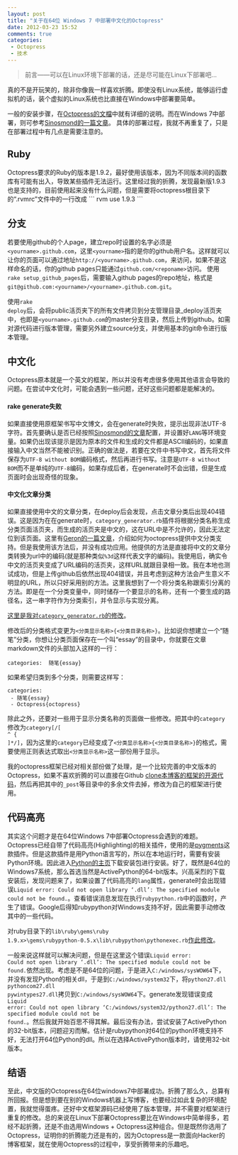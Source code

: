 ```yaml
---
layout: post
title: "关于在64位 Windows 7 中部署中文化的Octopress"
date: 2012-03-23 15:52
comments: true
categories:  
 - Octopress
 - 技术
---
```


<blockquote>
前言——可以在Linux环境下部署的话，还是尽可能在Linux下部署吧...
</blockquote>

真的不是开玩笑的，除非你像我一样喜欢折腾。即使没有Linux系统，能够运行虚拟机的话，装个虚拟的Linux系统也比直接在Windows中部署要简单。

一般的安装步骤，在<a href="http://octopress.org/docs/">Octopress的文檔</a>中就有详细的说明。而在Windows 7中部署，则可参考<a href="http://sinosmond.github.com/blog/2012/03/12/install-and-deploy-octopress-to-github-on-windows7-from-scratch/">Sinosmond的一篇文章</a>。
具体的部署过程，我就不再重复了，只是在部署过程中有几点是需要注意的。

<!--more-->

<h2>Ruby</h2>
Octopress要求的Ruby的版本是1.9.2，最好使用该版本，因为不同版本间的函数库有可能有出入，导致某些插件无法运行。这里经过我的折腾，发现最新版1.9.3也是支持的，目前使用起来没有什么问题，但是需要将octopress根目录下的“.rvmrc”文件中的一行改成
```
rvm use 1.9.3
```

<h2>分支</h2>
若要使用github的个人page，建立repo时设置的名字必须是<code>&lt;yourname&gt;.github.com</code>，这里<code>&lt;yourname&gt;</code>指的是你的github用户名。这样就可以让你的页面可以通过地址<code>http://&lt;yourname&gt;.github.com</code>，来访问，如果不是这样命名的话，你的github pages只能通过<code>github.com/&lt;reponame&gt;</code>访问。
使用<code>rake setup_github_pages</code>后，需要输入github pages的repo地址，格式是<code>git@github.com:&lt;yourname&gt;/&lt;yourname&gt;.github.com.git</code>。

使用<code>rake deploy</code>后，会将public活页夹下的所有文件拷贝到分支管理目录_deploy活页夹中，也即是<code>&lt;yourname&gt;.github.com</code>的master分支目录，然后上传到github。如需对源代码进行版本管理，需要另外建立source分支，并使用基本的git命令进行版本管理。

<h2>中文化</h2>
Octopress原本就是一个英文的框架，所以并没有考虑很多使用其他语言会导致的问题。在尝试中文化时，可能会遇到一些问题，还好这些问题都是能解决的。

<h4>rake generate失败</h4>
如果直接使用原框架书写中文博文，会在generate时失败，提示出现非法UTF-8字符。首先要确认是否已经按照<a href="http://sinosmond.github.com/blog/2012/03/12/install-and-deploy-octopress-to-github-on-windows7-from-scratch/">Sinosmond的文章</a>配置，并设置好<code>LANG</code>等环境变量。如果仍出现该提示是因为原本的文件和生成的文件都是ASCII编码的，如果直接输入中文当然不能被识别。正确的做法是，若要在文件中书写中文，首先将文件保存为<code>UTF-8 without BOM</code>编码格式，然后再进行书写。注意是<code>UTF-8 without BOM</code>而不是单纯的<code>UTF-8</code>编码，如果存成后者，在generate时不会出错，但是生成页面时会出现奇怪的现象。

<h4>中文化文章分类</h4>
如果直接使用中文的文章分类，在deploy后会发现，点击文章分类后出现404错误。这是因为在在generate时，<code>category_generator.rb</code>插件将根据分类名称生成分类页面活页夹，而生成的活页夹是中文的，这在URL中是不允许的，因此无法定位到该页面。这里有<a href="http://geron.heroku.com/blog/2012/octo-cate-cn-spo">Geron的一篇文章</a>，介绍如何为octopress提供中文分类支持。但是我使用该方法后，并没有成功应用。他提供的方法是直接将中文的文章分类转换为url中的编码(就是那种类似<code>%3d</code>这样代表文字的编码)。我使用后，确实令中文的活页夹变成了URL编码的活页夹，这样URL就跟目录相一致。我在本地也测试成功，但是上传github后依然出现404错误，并且考虑到这种方法会产生意义不明显的URL，所以只好采用别的方法。这里我想到了一个将分类名称跟索引分离的方法。即是在一个分类变量中，同时储存一个要显示的名称，还有一个要生成的路径名，这一串字符作为分类索引，并令显示与实现分离。

<a href="https://github.com/denjones/denjones.github.com/commit/1d4f3b9433a4d77e31530c4d5f20611c9b9829e2#diff-1">这里是我对<code>category_generator.rb</code>的修改</a>。

修改后的分类格式变更为<code>&lt;分类显示名称&gt;{&lt;分类目录名称&gt;}</code>。比如说你想建立一个“随笔”分类，你想让分类页面保存在一个叫“essay”的目录中，你就要在文章markdown文件的头部加入这样的一行：
```
categories:  随笔{essay}
```
如果希望归类到多个分类，则需要这样写：
```
categories:
 - 随笔{essay}
 - Octopress{octopress}
```

除此之外，还要对一些用于显示分类名称的页面做一些修改。把其中的<code>category</code>修改为<code>category[/[ ^ { ]*/]</code>，因为这里的<code>category</code>已经变成了<code>&lt;分类显示名称&gt;{&lt;分类目录名称&gt;}</code>的格式，需要使用正则表达式取出<code>&lt;分类显示名称&gt;</code>这一部份用于显示。

我的octopress框架已经对相关部份做了处理，是一个比较完善的中文版本的Octopress，如果不喜欢折腾的可以直接在Github <a href="https://github.com/denjones/denjones.github.com/tree/source">clone本博客的框架的开源代码</a>，然后再把其中的<code>_post</code>等目录中的多余文件去掉，修改为自己的框架进行使用。

<h2>代码高亮</h2>
其实这个问题才是在64位Windows 7中部署Octopress会遇到的难题。Octopress已经自带了代码高亮(Highlighting)的相关插件，使用的是<a href="http://pygments.org/">pygments</a>这款插件。但是这款插件是用Python语言写的，所以在本地运行时，需要有安装Python环境。因此进入<a href="http://www.activestate.com/activepython/downloads">Python的主页</a>下载安装包进行安装。好了，既然是64位的Windows7系统，那么首选当然是ActivePython的64-bit版本。兴高采烈的下载安装后，发现问题来了，如果设置了代码高亮的<code>lang</code>属性，generate时会出现错误<code>Liquid error: Could not open library ‘.dll’: The specified module could not be found.</code>。查看错误消息发现在执行<code>rubypython.rb</code>中的函数时，产生了错误。Google后得知rubypython对Windows支持不好，因此需要手动修改其中的一些代码。

对ruby目录下的<code>lib\ruby\gems\ruby 1.9.x>\gems\rubypython-0.5.x\lib\rubypython\pythonexec.rb</code><a href="https://github.com/bendoerr/rubypython/commit/1349aea1c6faa459c4be8474e4a7e878f08459c2">作此修改</a>。

一般来说这样就可以解决问题，但是在这里这个错误<code>Liquid error: Could not open library ‘.dll’: The specified module could not be found.</code>依然出现。考虑是不是64位的问题，于是进入<code>C:/windows/sysWOW64</code>下，并没有发现Python的相关dll，于是到<code>C:/windows/system32</code>下，将<code>python27.dll pythoncom27.dll pywintypes27.dll</code>拷贝到<code>C:/windows/sysWOW64</code>下。generate发现错误变成<code>Liquid error: Could not open library ‘C:/windows/system32/python27.dll’: The specified module could not be found.</code>。然后我就开始百思不得其解。最后没有办法，尝试安装了ActivePython的32-bit版本，问题迎刃而解。估计是rubypython对64位的python环境支持不好，无法打开64位Python的dll。所以在选择ActivePython版本时，请使用32-bit版本。

<h2>结语</h2>
至此，中文版的Octopress在64位windows7中部署成功。折腾了那么久，总算有所回报。但是想到要在别的Windows机器上写博客，也要经过如此复杂的环境配置，我就觉得蛋疼。还好中文框架源码已经使用了版本管理，并不需要对框架进行重复的修改。总的来说在Linux下部署Octopress要比在Windows中简单得多，若经不起折腾，还是不由选用Windows + Octopress这种组合。但是既然你选用了Octopress，证明你的折腾能力还是有的，因为Octopress是一款面向Hacker的博客框架，就在使用Octopress的过程中，享受折腾带来的乐趣吧。
